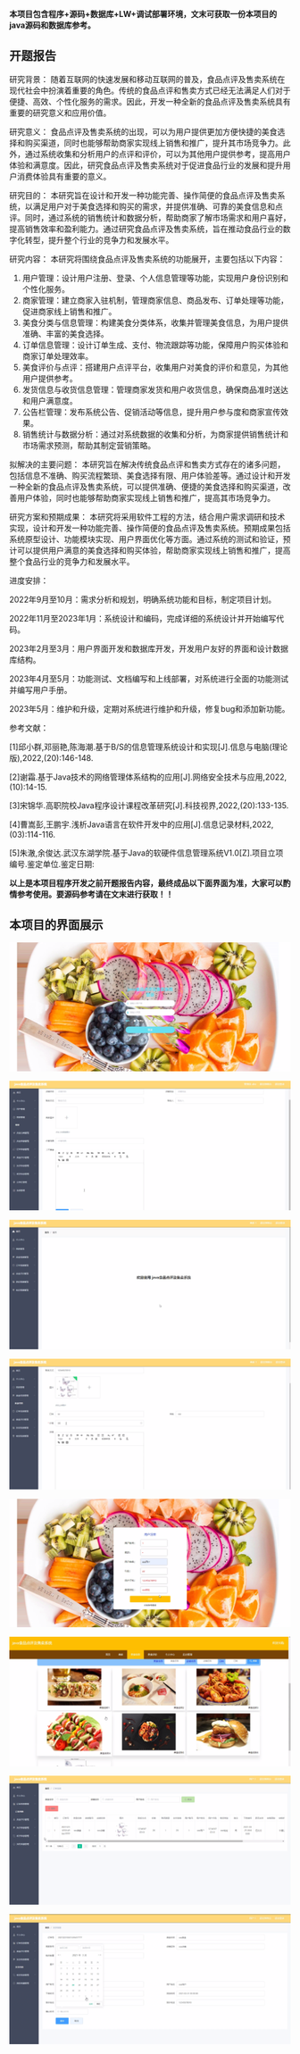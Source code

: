 ****本项目包含程序+源码+数据库+LW+调试部署环境，文末可获取一份本项目的java源码和数据库参考。****

## ******开题报告******

研究背景：
随着互联网的快速发展和移动互联网的普及，食品点评及售卖系统在现代社会中扮演着重要的角色。传统的食品点评和售卖方式已经无法满足人们对于便捷、高效、个性化服务的需求。因此，开发一种全新的食品点评及售卖系统具有重要的研究意义和应用价值。

研究意义：
食品点评及售卖系统的出现，可以为用户提供更加方便快捷的美食选择和购买渠道，同时也能够帮助商家实现线上销售和推广，提升其市场竞争力。此外，通过系统收集和分析用户的点评和评价，可以为其他用户提供参考，提高用户体验和满意度。因此，研究食品点评及售卖系统对于促进食品行业的发展和提升用户消费体验具有重要的意义。

研究目的：
本研究旨在设计和开发一种功能完善、操作简便的食品点评及售卖系统，以满足用户对于美食选择和购买的需求，并提供准确、可靠的美食信息和点评。同时，通过系统的销售统计和数据分析，帮助商家了解市场需求和用户喜好，提高销售效率和盈利能力。通过研究食品点评及售卖系统，旨在推动食品行业的数字化转型，提升整个行业的竞争力和发展水平。

研究内容： 本研究将围绕食品点评及售卖系统的功能展开，主要包括以下内容：

  1. 用户管理：设计用户注册、登录、个人信息管理等功能，实现用户身份识别和个性化服务。
  2. 商家管理：建立商家入驻机制，管理商家信息、商品发布、订单处理等功能，促进商家线上销售和推广。
  3. 美食分类与信息管理：构建美食分类体系，收集并管理美食信息，为用户提供准确、丰富的美食选择。
  4. 订单信息管理：设计订单生成、支付、物流跟踪等功能，保障用户购买体验和商家订单处理效率。
  5. 美食评价与点评：搭建用户点评平台，收集用户对美食的评价和意见，为其他用户提供参考。
  6. 发货信息与收货信息管理：管理商家发货和用户收货信息，确保商品准时送达和用户满意度。
  7. 公告栏管理：发布系统公告、促销活动等信息，提升用户参与度和商家宣传效果。
  8. 销售统计与数据分析：通过对系统数据的收集和分析，为商家提供销售统计和市场需求预测，帮助其制定营销策略。

拟解决的主要问题：
本研究旨在解决传统食品点评和售卖方式存在的诸多问题，包括信息不准确、购买流程繁琐、美食选择有限、用户体验差等。通过设计和开发一种全新的食品点评及售卖系统，可以提供准确、便捷的美食选择和购买渠道，改善用户体验，同时也能够帮助商家实现线上销售和推广，提高其市场竞争力。

研究方案和预期成果：
本研究将采用软件工程的方法，结合用户需求调研和技术实现，设计和开发一种功能完善、操作简便的食品点评及售卖系统。预期成果包括系统原型设计、功能模块实现、用户界面优化等方面。通过系统的测试和验证，预计可以提供用户满意的美食选择和购买体验，帮助商家实现线上销售和推广，提高整个食品行业的竞争力和发展水平。

进度安排：

2022年9月至10月：需求分析和规划，明确系统功能和目标，制定项目计划。

2022年11月至2023年1月：系统设计和编码，完成详细的系统设计并开始编写代码。

2023年2月至3月：用户界面开发和数据库开发，开发用户友好的界面和设计数据库结构。

2023年4月至5月：功能测试、文档编写和上线部署，对系统进行全面的功能测试并编写用户手册。

2023年5月：维护和升级，定期对系统进行维护和升级，修复bug和添加新功能。

参考文献：

[1]邱小群,邓丽艳,陈海潮.基于B/S的信息管理系统设计和实现[J].信息与电脑(理论版),2022,(20):146-148.

[2]谢霜.基于Java技术的网络管理体系结构的应用[J].网络安全技术与应用,2022,(10):14-15.

[3]宋锦华.高职院校Java程序设计课程改革研究[J].科技视界,2022,(20):133-135.

[4]曹嵩彭,王鹏宇.浅析Java语言在软件开发中的应用[J].信息记录材料,2022,(03):114-116.

[5]朱澈,余俊达.武汉东湖学院.基于Java的软硬件信息管理系统V1.0[Z].项目立项编号.鉴定单位.鉴定日期:

****以上是本项目程序开发之前开题报告内容，最终成品以下面界面为准，大家可以酌情参考使用。要源码参考请在文末进行获取！！****

## ******本项目的界面展示******

![](./res/0df85678ef7540ed98413286fc0c1815.png)

![](./res/24752e15a5184685a499fe34213f2ef5.png)

![](./res/a20b865407c043af858c0e6946f0f5e1.png)

![](./res/1f8bebbcaa3649bf946b46fe7cbe72ae.png)

![](./res/19fb6cdbfbec4fa7a628ebe1a601757c.png)

![](./res/d41d31f7e96d480b8a8c65771dcf4bd4.png)

![](./res/9072c7f21ca441799c263100da3ba7e4.png)

![](./res/cdd9b002925a4411ae033e6489722389.png)

